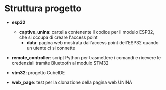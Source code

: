 # Struttura progetto

- **esp32**
  - **captive_unina**: cartella contenente il codice per il modulo ESP32, che si occupa di creare l'access point
    - **data**: pagina web mostrata dall'access point dell'ESP32 quando un utente ci si connette

- **remote_controller**: script Python per trasmettere i comandi e ricevere le credenziali tramite Bluetooth al modulo STM32

- **stm32**: progetto CubeIDE

- **web_page**: test per la clonazione della pagina web UNINA
